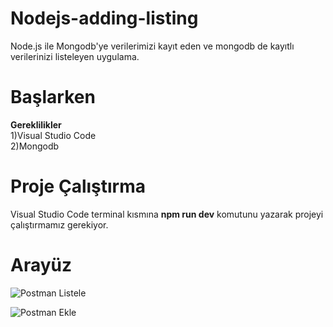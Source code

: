 # Nodejs-adding-listing
Node.js ile Mongodb'ye verilerimizi kayıt eden ve mongodb de kayıtlı verilerinizi listeleyen uygulama.


# Başlarken
**Gereklilikler**<br>
1)Visual Studio Code<br>
2)Mongodb

# Proje Çalıştırma
Visual Studio Code terminal kısmına **npm run dev** komutunu yazarak projeyi çalıştırmamız gerekiyor.

# Arayüz

![Postman Listele](https://i.hizliresim.com/OyHdAw.png)

![Postman Ekle](https://i.hizliresim.com/hbtBTk.png)





